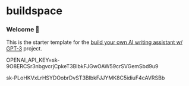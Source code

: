 # buildspace 
### Welcome 👋
This is the starter template for the [build your own AI writing assistant w/ GPT-3](https://buildspace.so/builds/ai-writer) project.


OPENAI_API_KEY=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

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


